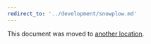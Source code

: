 ```yaml
---
redirect_to: '../development/snowplow.md'
---
```


This document was moved to [another location](../development/snowplow.md).

<!-- This redirect file can be deleted after February 1, 2021. -->
<!-- Before deletion, see: https://docs.gitlab.com/ee/development/documentation/#move-or-rename-a-page -->
